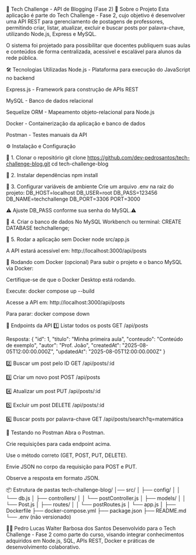 📌 Tech Challenge - API de Blogging (Fase 2)
🚀 Sobre o Projeto
Esta aplicação é parte do Tech Challenge - Fase 2, cujo objetivo é desenvolver uma API REST para gerenciamento de postagens de professores, permitindo criar, listar, atualizar, excluir e buscar posts por palavra-chave, utilizando Node.js, Express e MySQL.

O sistema foi projetado para possibilitar que docentes publiquem suas aulas e conteúdos de forma centralizada, acessível e escalável para alunos da rede pública.

🛠️ Tecnologias Utilizadas
Node.js - Plataforma para execução do JavaScript no backend

Express.js - Framework para construção de APIs REST

MySQL - Banco de dados relacional

Sequelize ORM - Mapeamento objeto-relacional para Node.js

Docker - Containerização da aplicação e banco de dados

Postman - Testes manuais da API

⚙️ Instalação e Configuração

🔹 1. Clonar o repositório
git clone https://github.com/dev-pedrosantos/tech-challenge-blog.git
cd tech-challenge-blog

🔹 2. Instalar dependências
npm install

🔹 3. Configurar variáveis de ambiente
Crie um arquivo .env na raiz do projeto:
DB_HOST=localhost
DB_USER=root
DB_PASS=123456
DB_NAME=techchallenge
DB_PORT=3306
PORT=3000

⚠️ Ajuste DB_PASS conforme sua senha do MySQL.⚠️

🔹 4. Criar o banco de dados
No MySQL Workbench ou terminal:
CREATE DATABASE techchallenge;

🔹 5. Rodar a aplicação sem Docker
node src/app.js

A API estará acessível em:
http://localhost:3000/api/posts

🐳 Rodando com Docker (opcional)
Para subir o projeto e o banco MySQL via Docker:

Certifique-se de que o Docker Desktop está rodando.

Execute:
docker compose up --build

Acesse a API em:
http://localhost:3000/api/posts

Para parar:
docker compose down


📡 Endpoints da API
1️⃣ Listar todos os posts
GET /api/posts

Resposta:
  {
    "id": 1,
    "titulo": "Minha primeira aula",
    "conteudo": "Conteúdo de exemplo",
    "autor": "Prof. João",
    "createdAt": "2025-08-05T12:00:00.000Z",
    "updatedAt": "2025-08-05T12:00:00.000Z"
  }

2️⃣ Buscar um post pelo ID
GET /api/posts/:id

3️⃣ Criar um novo post
POST /api/posts

4️⃣ Atualizar um post
PUT /api/posts/:id

5️⃣ Excluir um post
DELETE /api/posts/:id

6️⃣ Buscar posts por palavra-chave
GET /api/posts/search?q=matemática

🧪 Testando no Postman
Abra o Postman.

Crie requisições para cada endpoint acima.

Use o método correto (GET, POST, PUT, DELETE).

Envie JSON no corpo da requisição para POST e PUT.

Observe a resposta em formato JSON.

📦 Estrutura de pastas
tech-challenge-blog/
│── src/
│   ├── config/
│   │   └── db.js
│   ├── controllers/
│   │   └── postController.js
│   ├── models/
│   │   └── Post.js
│   ├── routes/
│   │   └── postRoutes.js
│   └── app.js
│
├── Dockerfile
├── docker-compose.yml
├── package.json
├── README.md
└── .env (não versionado)

👨‍💻 Pedro Lucas Walter Barbosa dos Santos
Desenvolvido para o Tech Challenge - Fase 2 como parte do curso, visando integrar conhecimentos adquiridos em Node.js, SQL, APIs REST, Docker e práticas de desenvolvimento colaborativo.













